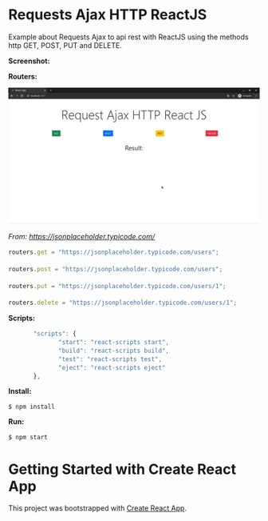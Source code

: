 # Requests Ajax HTTP ReactJS

Example about Requests Ajax to api rest with ReactJS using the methods http GET, POST, PUT and DELETE.

**Screenshot:**

**Routers:**

![Image](https://github.com/BrunoBeltreGuzman/requests-ajax-http-reactjs/blob/master/screenshot/Captura%20de%20pantalla_2021-02-08_17-36-04.png)

_From: https://jsonplaceholder.typicode.com/_

```javascript
routers.get = "https://jsonplaceholder.typicode.com/users";

routers.post = "https://jsonplaceholder.typicode.com/users";

routers.put = "https://jsonplaceholder.typicode.com/users/1";

routers.delete = "https://jsonplaceholder.typicode.com/users/1";
```

**Scripts:**

```javascript
       "scripts": {
              "start": "react-scripts start",
              "build": "react-scripts build",
              "test": "react-scripts test",
              "eject": "react-scripts eject"
       },
```

**Install:**

```console
$ npm install
```

**Run:**

```console
$ npm start
```

# Getting Started with Create React App

This project was bootstrapped with [Create React App](https://github.com/facebook/create-react-app).
